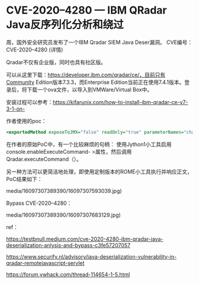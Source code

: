 # CVE-2020–4280 — IBM QRadar Java反序列化分析和绕过


周，国外安全研究员发布了一个IBM Qradar SIEM Java Deser漏洞。 CVE编号：CVE-2020–4280 (详情)

Qradar不仅有企业版，同时也具有社区版。

可以从这里下载：https://developer.ibm.com/qradar/ce/，目前只有Community Edition版本7.3.3，而Enterprise Edition当前正在使用7.4.1版本。登录后，将下载一个ova文件，以导入到VMWare/Virtual Box中。

安装过程可以参考：https://kifarunix.com/how-to-install-ibm-qradar-ce-v7-3-1-on-

作者使用的poc：


```xml
<exportedMethod exposeToJMX="false" readOnly="true" parameterNames="changedSettings" className="com.q1labs.assetprofilerconfiguration.ui.util.AssetProfilerConfig" methodCode="974337442" methodName="validateChangesAssetConfiguration" appName="qradar"/>
```

在作者的原始PoC中，有一个比较麻烦的句柄：
使用Jython1小工具启用console.enableExecuteCommand- >属性，然后调用Qradar.executeCommand（）。

另一种方法可以更简洁地处理，即使用定制版本的ROME小工具执行并响应正文，PoC结果如下：

media/16097307389390/16097307593039.jpg)


Bypass CVE-2020–4280：

media/16097307389390/16097307683129.jpg)


ref：

https://testbnull.medium.com/cve-2020-4280-ibm-qradar-java-deserialization-anlysis-and-bypass-c3fe57207057

https://www.securify.nl/advisory/java-deserialization-vulnerability-in-qradar-remotejavascript-servlet

https://forum.ywhack.com/thread-114654-1-5.html

